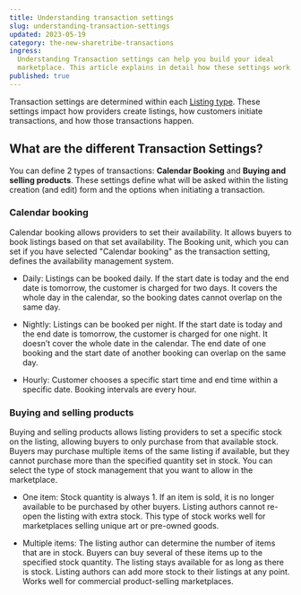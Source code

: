 ```yaml
---
title: Understanding transaction settings
slug: understanding-transaction-settings
updated: 2023-05-19
category: the-new-sharetribe-transactions
ingress:
  Understanding Transaction settings can help you build your ideal
  marketplace. This article explains in detail how these settings work.
published: true
---
```


Transaction settings are determined within each
[Listing type](https://www.sharetribe.com/docs/operator-guides/what-are-listing-types/).
These settings impact how providers create listings, how customers
initiate transactions, and how those transactions happen.

## What are the different Transaction Settings?

You can define 2 types of transactions: **Calendar Booking** and
**Buying and selling products**. These settings define what will be
asked within the listing creation (and edit) form and the options when
initiating a transaction.

### Calendar booking

Calendar booking allows providers to set their availability. It allows
buyers to book listings based on that set availability. The Booking
unit, which you can set if you have selected "Calendar booking" as the
transaction setting, defines the availability management system.

- Daily: Listings can be booked daily. If the start date is today and
  the end date is tomorrow, the customer is charged for two days. It
  covers the whole day in the calendar, so the booking dates cannot
  overlap on the same day.

- Nightly: Listings can be booked per night. If the start date is today
  and the end date is tomorrow, the customer is charged for one night.
  It doesn’t cover the whole date in the calendar. The end date of one
  booking and the start date of another booking can overlap on the same
  day.

- Hourly: Customer chooses a specific start time and end time within a
  specific date. Booking intervals are every hour.

### Buying and selling products

Buying and selling products allows listing providers to set a specific
stock on the listing, allowing buyers to only purchase from that
available stock. Buyers may purchase multiple items of the same listing
if available, but they cannot purchase more than the specified quantity
set in stock. You can select the type of stock management that you want
to allow in the marketplace.

- One item: Stock quantity is always 1. If an item is sold, it is no
  longer available to be purchased by other buyers. Listing authors
  cannot re-open the listing with extra stock. This type of stock works
  well for marketplaces selling unique art or pre-owned goods.

- Multiple items: The listing author can determine the number of items
  that are in stock. Buyers can buy several of these items up to the
  specified stock quantity. The listing stays available for as long as
  there is stock. Listing authors can add more stock to their listings
  at any point. Works well for commercial product-selling marketplaces.
